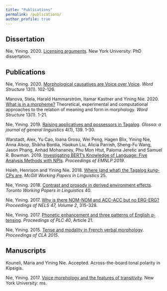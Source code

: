 ```yaml
---
title: "Publications"
permalink: /publications/
author_profile: true
---
```


## Dissertation

Nie, Yining. 2020. [Licensing arguments](/publication/Nie-2020-Licensing-arguments). New York University: PhD dissertation.

## Publications

Nie, Yining. 2020. [Morphological causatives are Voice over Voice](/publication/Nie-2020-Morphological-causatives). <i>Word Structure</i> 13(1). 102-126.

Manova, Stela, Harald Hammarström, Itamar Kastner and Yining Nie. 2020. [What is in a morpheme?](/publication/Manova-2020-Morpheme) Theoretical, experimental and computational approaches to the relation of meaning and form in morphology. <i>Word Structure</i> 13(1). 1-21.

Nie, Yining. 2019. [Raising applicatives and possessors in Tagalog](/publication/Nie-2019-Raising-applicatives). <i>Glossa: a journal of general linguistics</i> 4(1), 139. 1-30.

Warstadt, Alex, Yu Cao, Ioana Grosu, Wei Peng, Hagen Blix, Yining Nie, Anna Alsop, Shikha Bordia, Haokun Liu, Alicia Parrish, Sheng-Fu Wang, Jason Phang, Anhad Mohananey, Phu Mon Htut, Paloma Jeretic and Samuel R. Bowman. 2019. [Investigating BERT’s Knowledge of Language: Five Analysis Methods with NPIs](/publication/Warstadt-2019-NPIs). <i>Proceedings of EMNLP 2019</i>.

Hsieh, Henrison and Yining Nie. 2018. [Where (and what) the Tagalog <i>kung</i>-CPs are](/publication/Hsieh-2018-Kung). <i>McGill Working Papers in Linguistics</i> 25.

Nie, Yining. 2018. [Contrast and prosody in derived environment effects](/publication/Nie-2018-Derived-environment-effects). <i>Toronto Working Papers in Linguistics</i> 40.

Nie, Yining. 2017. [Why is there NOM-NOM and ACC-ACC but no ERG-ERG?](/publication/Nie-2017-ERG-ERG) <i>Proceedings of NELS 47, Volume 2</i>, 315-328.

Nie, Yining. 2017. [Phonetic enhancement and three patterns of English <i>a</i>-tensing](/publication/Nie-2017-A-tensing). <i>Proceedings of PLC 40</i>, Article 21.

Nie, Yining. 2015. [Tense and modality in French verbal morphology](/publication/Nie-2015-French-tense). <i>Proceedings of CLA 2015</i>.

## Manuscripts

Kouneli, Maria and Yining Nie. Accepted. Across-the-board tonal polarity in Kipsigis.

Nie, Yining. 2017. [Voice morphology and the features of transitivity](/publication/Nie-2017-Voice-morphology). New York University: ms.

